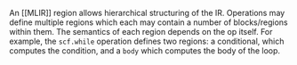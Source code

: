 An [[MLIR]] region allows hierarchical structuring of the IR. Operations may define multiple regions which each may contain a number of blocks/regions within them. The semantics of each region depends on the op itself. For example, the `scf.while` operation defines two regions: a conditional, which computes the condition, and a `body` which computes the body of the loop.